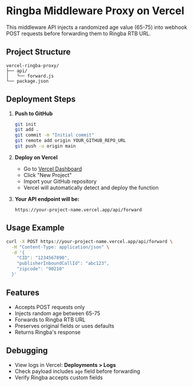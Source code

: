 # Ringba Middleware Proxy on Vercel

This middleware API injects a randomized age value (65-75) into webhook POST requests before forwarding them to Ringba RTB URL.

## Project Structure

```
vercel-ringba-proxy/
├── api/
│   └── forward.js
└── package.json
```

## Deployment Steps

1. **Push to GitHub**
   ```bash
   git init
   git add .
   git commit -m "Initial commit"
   git remote add origin YOUR_GITHUB_REPO_URL
   git push -u origin main
   ```

2. **Deploy on Vercel**
   - Go to [Vercel Dashboard](https://vercel.com/dashboard)
   - Click "New Project"
   - Import your GitHub repository
   - Vercel will automatically detect and deploy the function

3. **Your API endpoint will be:**
   ```
   https://your-project-name.vercel.app/api/forward
   ```

## Usage Example

```bash
curl -X POST https://your-project-name.vercel.app/api/forward \
  -H "Content-Type: application/json" \
  -d '{
    "CID": "1234567890",
    "publisherInboundCallId": "abc123",
    "zipcode": "90210"
  }'
```

## Features

- Accepts POST requests only
- Injects random age between 65-75
- Forwards to Ringba RTB URL
- Preserves original fields or uses defaults
- Returns Ringba's response

## Debugging

- View logs in Vercel: **Deployments > Logs**
- Check payload includes `age` field before forwarding
- Verify Ringba accepts custom fields